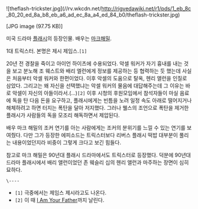 ![theflash-trickster.jpg](//rv.wkcdn.net/http://rigvedawiki.net/r1/pds/1_eb_8c
_80_20_ed_8a_b8_eb_a6_ad_ec_8a_a4_ed_84_b0/theflash-trickster.jpg)

[JPG image (97.75 KB)]

미국 드라마 [플래시](%ED%94%8C%EB%9E%98%EC%8B%9C.md)의 등장인물. 배우는 [마크해밀](%EB%A7%88%ED%81%AC%20%ED%95%B4%EB%B0%80.md).

1대 트릭스터. 본명은 제시 제임스.`[1]`

20년 전 경찰을 죽이고 아이언 하이츠에 수용되었다. 악셀 워커가 자기 흉내를 내는 것을 보고 분노해 조 웨스트와 배리 엘런에게 정보를
제공하는 등 협력하는 듯 했는데 사실은 처음부터 악셀 워커와 한편이었다. 이후 악셀의 도움으로 탈옥, 헨리 앨런을 인질로 삼았다. 그리고는
왜 자신을 선택했냐는 악셀 워커의 물음에 대답해주는데 그 이유는 바로 악셀이 자신의 아들이라서.(...)`[2]` 이후 시청의 후원모임에서
참석자들이 마실 음료에 독을 탄 다음 돈을 요구하고, 플래시에게는 빈틈을 노려 일정 속도 아래로 떨어지거나 해체하려고 하면 터지는 폭탄을
달아 저지했다. 그러나 웰스의 조언으로 폭탄을 제거한 플래시가 사람들의 독을 모조리 해독하면서 제압된다.

배우 마크 해밀의 조커 연기를 아는 사람에게는 조커의 분위기를 느낄 수 있는 연기를 보여줬다. 다만 그가 등장한 에피소드는 트릭스터보다
리버스 플래시 떡밥 대부분이 풀리는 내용이었던지라 비중이 그렇게 크다고 보긴 힘들다.

참고로 마크 해밀은 90년대 플래시 드라마에서도 트릭스터로 등장했다. 덕분에 90년대 드라마 플래시에서 배리 앨런이었던 존 웨슬리 십의 헨리
앨런과 마주하는 장면이 심히 묘하다.

`\----`

  * `[1]` 극중에서는 제임스 제시라고도 나온다.
  * `[2]` 이 때 [I Am Your Father](I%20Am%20Your%20Father.md)까지 날린다.

